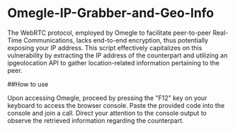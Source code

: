 # Omegle-IP-Grabber-and-Geo-Info

The WebRTC protocol, employed by Omegle to facilitate peer-to-peer Real-Time Communications, lacks end-to-end encryption, thus potentially exposing your IP address. This script effectively capitalizes
on this vulnerability by extracting the IP address of the counterpart and utilizing an ipgeolocation API to gather location-related information pertaining to the peer.

##How to use

Upon accessing Omegle, proceed by pressing the "F12" key on your keyboard to access the browser console. Paste the provided code into the console and join a call. Direct your attention to the
console output to observe the retrieved information regarding the counterpart.
